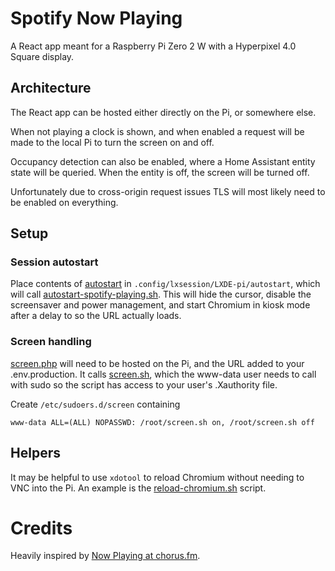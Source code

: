 # Spotify Now Playing

A React app meant for a Raspberry Pi Zero 2 W with a Hyperpixel 4.0 Square 
display.

## Architecture

The React app can be hosted either directly on the Pi, or somewhere else. 

When not playing a clock is shown, and when enabled a request will be made to 
the local Pi to turn the screen on and off.

Occupancy detection can also be enabled, where a Home Assistant entity state 
will be queried. When the entity is off, the screen will be turned off.

Unfortunately due to cross-origin request issues TLS will most likely need to
be enabled on everything. 

## Setup

### Session autostart

Place contents of [autostart](scripts/autostart) in 
`.config/lxsession/LXDE-pi/autostart`, which will call
[autostart-spotify-playing.sh](scripts/autostart-spotify-playing.sh). This will 
hide the cursor, disable the screensaver and power management, and start 
Chromium in kiosk mode after a delay to so the URL actually loads.

### Screen handling

[screen.php](scripts/screen.php) will need to be hosted on the Pi, and the URL 
added to your .env.production. It calls [screen.sh](scripts/screen.sh), which the 
www-data user needs to call with sudo so the script has access to your user's
.Xauthority file.

Create `/etc/sudoers.d/screen` containing

```
www-data ALL=(ALL) NOPASSWD: /root/screen.sh on, /root/screen.sh off
```

## Helpers

It may be helpful to use `xdotool` to reload Chromium without needing to VNC 
into the Pi. An example is the [reload-chromium.sh](scripts/reload-chromium.sh) 
script.

# Credits

Heavily inspired by [Now Playing at chorus.fm](https://chorus.fm/news/now-playing-my-raspberry-pi-weekend-project/).
